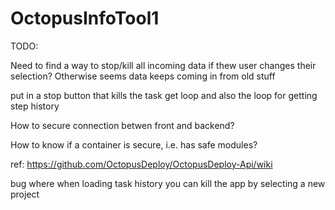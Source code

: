 # OctopusInfoTool1
TODO:

Need to find a way to stop/kill all incoming data if thew user changes their selection? Otherwise seems data keeps coming in from old stuff

put in a stop button that kills the task get loop and also the loop for getting step history 

How to secure connection betwen front and backend?

How to know if a container is secure, i.e. has safe modules?

ref: https://github.com/OctopusDeploy/OctopusDeploy-Api/wiki

bug where when loading task history you can kill the app by selecting a new project
